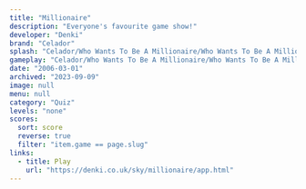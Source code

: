 ```yaml
---
title: "Millionaire"
description: "Everyone's favourite game show!"
developer: "Denki"
brand: "Celador"
splash: "Celador/Who Wants To Be A Millionaire/Who Wants To Be A Millionaire/Splash.jpg"
gameplay: "Celador/Who Wants To Be A Millionaire/Who Wants To Be A Millionaire/Screen02.jpg"
date: "2006-03-01"
archived: "2023-09-09"
image: null
menu: null
category: "Quiz"
levels: "none"
scores:
  sort: score
  reverse: true
  filter: "item.game == page.slug"
links:
  - title: Play
    url: "https://denki.co.uk/sky/millionaire/app.html"
---
```

